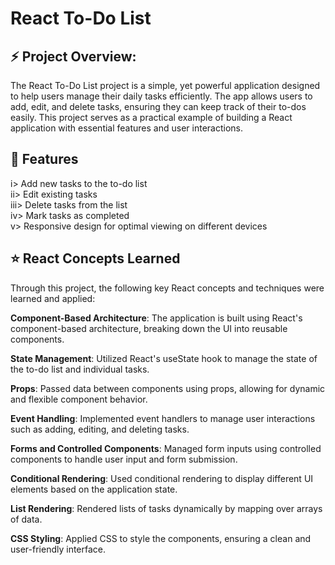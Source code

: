 # **React To-Do List**


## :zap: **Project Overview:**
The React To-Do List project is a simple, yet powerful application designed to help users manage their daily tasks efficiently. The app allows users to add, edit, and delete tasks, ensuring they can keep track of their to-dos easily. This project serves as a practical example of building a React application with essential features and user interactions.

## :bell: **Features**

i> Add new tasks to the to-do list  <br/> 
ii> Edit existing tasks  <br/>
iii> Delete tasks from the list  <br/>
iv> Mark tasks as completed  <br/>
v> Responsive design for optimal viewing on different devices  <br/>

## :star: **React Concepts Learned** 

Through this project, the following key React concepts and techniques were learned and applied:

**Component-Based Architecture**: The application is built using React's component-based architecture, breaking down the UI into reusable components.

**State Management**: Utilized React's useState hook to manage the state of the to-do list and individual tasks.

**Props**: Passed data between components using props, allowing for dynamic and flexible component behavior.

**Event Handling**: Implemented event handlers to manage user interactions such as adding, editing, and deleting tasks.

**Forms and Controlled Components**: Managed form inputs using controlled components to handle user input and form submission.

**Conditional Rendering**: Used conditional rendering to display different UI elements based on the application state.

**List Rendering**: Rendered lists of tasks dynamically by mapping over arrays of data.

**CSS Styling**: Applied CSS to style the components, ensuring a clean and user-friendly interface.
